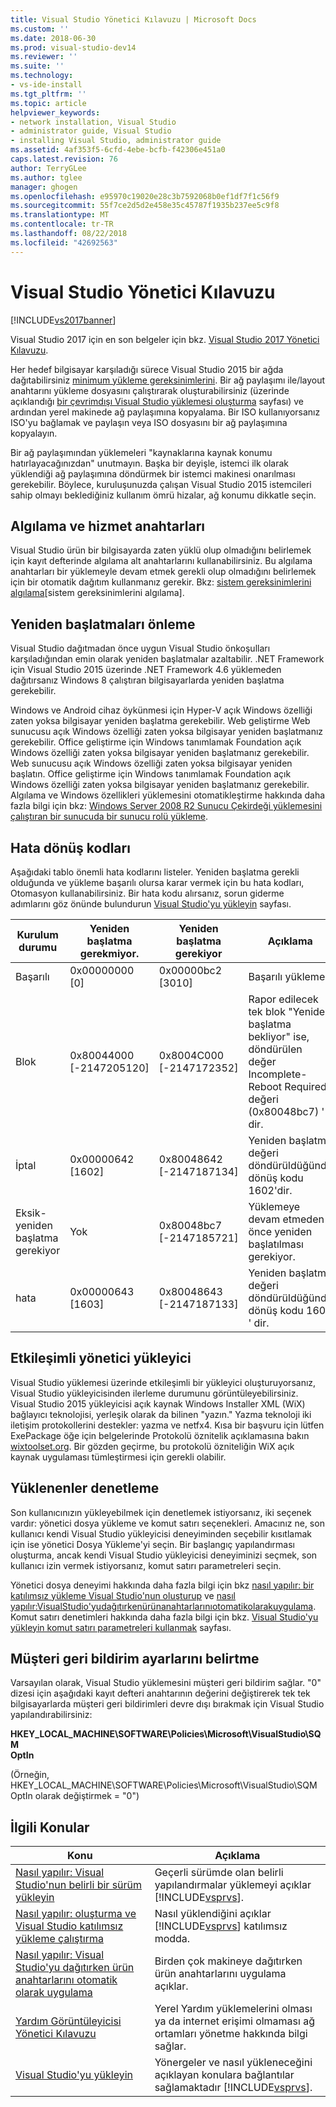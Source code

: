 ```yaml
---
title: Visual Studio Yönetici Kılavuzu | Microsoft Docs
ms.custom: ''
ms.date: 2018-06-30
ms.prod: visual-studio-dev14
ms.reviewer: ''
ms.suite: ''
ms.technology:
- vs-ide-install
ms.tgt_pltfrm: ''
ms.topic: article
helpviewer_keywords:
- network installation, Visual Studio
- administrator guide, Visual Studio
- installing Visual Studio, administrator guide
ms.assetid: 4af353f5-6cfd-4ebe-bcfb-f42306e451a0
caps.latest.revision: 76
author: TerryGLee
ms.author: tglee
manager: ghogen
ms.openlocfilehash: e95970c19020e28c3b7592068b0ef1df7f1c56f9
ms.sourcegitcommit: 55f7ce2d5d2e458e35c45787f1935b237ee5c9f8
ms.translationtype: MT
ms.contentlocale: tr-TR
ms.lasthandoff: 08/22/2018
ms.locfileid: "42692563"
---
```

# <a name="visual-studio-administrator-guide"></a>Visual Studio Yönetici Kılavuzu
[!INCLUDE[vs2017banner](../includes/vs2017banner.md)]

Visual Studio 2017 için en son belgeler için bkz. [Visual Studio 2017 Yönetici Kılavuzu](https://docs.microsoft.com/en-us/visualstudio/install/visual-studio-administrator-guide).

Her hedef bilgisayar karşıladığı sürece Visual Studio 2015 bir ağda dağıtabilirsiniz [minimum yükleme gereksinimlerini](http://www.microsoft.com/visualstudio/eng/products/2013-editions). Bir ağ paylaşımı ile/layout anahtarını yükleme dosyasını çalıştırarak oluşturabilirsiniz (üzerinde açıklandığı [bir çevrimdışı Visual Studio yüklemesi oluşturma](../install/create-an-offline-installation-of-visual-studio.md) sayfası) ve ardından yerel makinede ağ paylaşımına kopyalama. Bir ISO kullanıyorsanız ISO'yu bağlamak ve paylaşın veya ISO dosyasını bir ağ paylaşımına kopyalayın.  
  
 Bir ağ paylaşımından yüklemeleri "kaynaklarına kaynak konumu hatırlayacağınızdan" unutmayın. Başka bir deyişle, istemci ilk olarak yüklendiği ağ paylaşımına döndürmek bir istemci makinesi onarılması gerekebilir. Böylece, kuruluşunuzda çalışan Visual Studio 2015 istemcileri sahip olmayı beklediğiniz kullanım ömrü hizalar, ağ konumu dikkatle seçin.  
  
## <a name="detection-and-servicing-keys"></a>Algılama ve hizmet anahtarları  
 Visual Studio ürün bir bilgisayarda zaten yüklü olup olmadığını belirlemek için kayıt defterinde algılama alt anahtarlarını kullanabilirsiniz. Bu algılama anahtarları bir yüklemeyle devam etmek gerekli olup olmadığını belirlemek için bir otomatik dağıtım kullanmanız gerekir.  Bkz: [sistem gereksinimlerini algılama](../extensibility/internals/detecting-system-requirements.md)[sistem gereksinimlerini algılama].  
  
## <a name="avoiding-reboots"></a>Yeniden başlatmaları önleme  
 Visual Studio dağıtmadan önce uygun Visual Studio önkoşulları karşıladığından emin olarak yeniden başlatmalar azaltabilir. .NET Framework için Visual Studio 2015 üzerinde .NET Framework 4.6 yüklemeden dağıtırsanız Windows 8 çalıştıran bilgisayarlarda yeniden başlatma gerekebilir.  
  
 Windows ve Android cihaz öykünmesi için Hyper-V açık Windows özelliği zaten yoksa bilgisayar yeniden başlatma gerekebilir. Web geliştirme Web sunucusu açık Windows özelliği zaten yoksa bilgisayar yeniden başlatmanız gerekebilir. Office geliştirme için Windows tanımlamak Foundation açık Windows özelliği zaten yoksa bilgisayar yeniden başlatmanız gerekebilir. Web sunucusu açık Windows özelliği zaten yoksa bilgisayar yeniden başlatın. Office geliştirme için Windows tanımlamak Foundation açık Windows özelliği zaten yoksa bilgisayar yeniden başlatmanız gerekebilir. Algılama ve Windows özellikleri yüklemesini otomatikleştirme hakkında daha fazla bilgi için bkz: [Windows Server 2008 R2 Sunucu Çekirdeği yüklemesini çalıştıran bir sunucuda bir sunucu rolü yükleme](https://technet.microsoft.com/library/ee441260(v=ws.10).aspx).  
  
## <a name="error-return-codes"></a>Hata dönüş kodları  
 Aşağıdaki tablo önemli hata kodlarını listeler. Yeniden başlatma gerekli olduğunda ve yükleme başarılı olursa karar vermek için bu hata kodları, Otomasyon kullanabilirsiniz. Bir hata kodu alırsanız, sorun giderme adımlarını göz önünde bulundurun [Visual Studio'yu yükleyin](../install/install-visual-studio-2015.md) sayfası.  
  
|Kurulum durumu|Yeniden başlatma gerekmiyor.|Yeniden başlatma gerekiyor|Açıklama|  
|------------------|--------------------------|----------------------|-----------------|  
|Başarılı|0x00000000 [0]|0x00000bc2 [3010]|Başarılı yükleme.|  
|Blok|0x80044000 [-2147205120]|0x8004C000 [-2147172352]|Rapor edilecek tek blok "Yeniden başlatma bekliyor" ise, döndürülen değer Incomplete-Reboot Required değeri (0x80048bc7) ' dir.|  
|İptal|0x00000642 [1602]|0x80048642 [-2147187134]|Yeniden başlatma değeri döndürüldüğünde dönüş kodu 1602'dir.|  
|Eksik-yeniden başlatma gerekiyor|Yok|0x80048bc7 [-2147185721]|Yüklemeye devam etmeden önce yeniden başlatılması gerekiyor.|  
|hata|0x00000643 [1603]|0x80048643 [-2147187133]|Yeniden başlatma değeri döndürüldüğünde dönüş kodu 1603 ' dir.|  
  
## <a name="interactive-administrator-installer"></a>Etkileşimli yönetici yükleyici  
 Visual Studio yüklemesi üzerinde etkileşimli bir yükleyici oluşturuyorsanız, Visual Studio yükleyicisinden ilerleme durumunu görüntüleyebilirsiniz. Visual Studio 2015 yükleyicisi açık kaynak Windows Installer XML (WiX) bağlayıcı teknolojisi, yerleşik olarak da bilinen "yazın." Yazma teknoloji iki iletişim protokollerini destekler: yazma ve netfx4. Kısa bir başvuru için lütfen ExePackage öğe için belgelerinde Protokolü öznitelik açıklamasına bakın [wixtoolset.org](http://wixtoolset.org/). Bir gözden geçirme, bu protokolü özniteliğin WiX açık kaynak uygulaması tümleştirmesi için gerekli olabilir.  
  
## <a name="controlling-what-is-installed"></a>Yüklenenler denetleme  
 Son kullanıcınızın yükleyebilmek için denetlemek istiyorsanız, iki seçenek vardır: yönetici dosya yükleme ve komut satırı seçenekleri. Amacınız ne, son kullanıcı kendi Visual Studio yükleyicisi deneyiminden seçebilir kısıtlamak için ise yönetici Dosya Yükleme'yi seçin. Bir başlangıç yapılandırması oluşturma, ancak kendi Visual Studio yükleyicisi deneyiminizi seçmek, son kullanıcı izin vermek istiyorsanız, komut satırı parametreleri seçin.  
  
 Yönetici dosya deneyimi hakkında daha fazla bilgi için bkz [nasıl yapılır: bir katılımsız yükleme Visual Studio'nun oluşturup](../install/how-to-create-and-run-an-unattended-installation-of-visual-studio.md) ve [nasıl yapılır:VisualStudio'yudağıtırkenürünanahtarlarınıotomatikolarakuygulama](../install/how-to-automatically-apply-product-keys-when-deploying-visual-studio.md).  Komut satırı denetimleri hakkında daha fazla bilgi için bkz. [Visual Studio'yu yükleyin komut satırı parametreleri kullanmak](../install/use-command-line-parameters-to-install-visual-studio.md) sayfası.  
  
## <a name="specifying-customer-feedback-settings"></a>Müşteri geri bildirim ayarlarını belirtme  
 Varsayılan olarak, Visual Studio yüklemesini müşteri geri bildirim sağlar. "0" dizesi için aşağıdaki kayıt defteri anahtarının değerini değiştirerek tek tek bilgisayarlarda müşteri geri bildirimleri devre dışı bırakmak için Visual Studio yapılandırabilirsiniz:  
  
 **HKEY_LOCAL_MACHINE\SOFTWARE\Policies\Microsoft\VisualStudio\SQM**  
**OptIn**  
  
 (Örneğin, HKEY_LOCAL_MACHINE\SOFTWARE\Policies\Microsoft\VisualStudio\SQM OptIn olarak değiştirmek = "0")  
  
## <a name="related-topics"></a>İlgili Konular  
  
|Konu|Açıklama|  
|-----------|-----------------|  
|[Nasıl yapılır: Visual Studio'nun belirli bir sürüm yükleyin](../install/how-to-install-a-specific-release-of-visual-studio.md)|Geçerli sürümde olan belirli yapılandırmalar yüklemeyi açıklar [!INCLUDE[vsprvs](../includes/vsprvs-md.md)].|  
|[Nasıl yapılır: oluşturma ve Visual Studio katılımsız yükleme çalıştırma](../install/how-to-create-and-run-an-unattended-installation-of-visual-studio.md)|Nasıl yüklendiğini açıklar [!INCLUDE[vsprvs](../includes/vsprvs-md.md)] katılımsız modda.|  
|[Nasıl yapılır: Visual Studio'yu dağıtırken ürün anahtarlarını otomatik olarak uygulama](../install/how-to-automatically-apply-product-keys-when-deploying-visual-studio.md)|Birden çok makineye dağıtırken ürün anahtarlarını uygulama açıklar.|  
|[Yardım Görüntüleyicisi Yönetici Kılavuzu](../ide/help-viewer-administrator-guide.md)|Yerel Yardım yüklemelerini olması ya da internet erişimi olmaması ağ ortamları yönetme hakkında bilgi sağlar.|  
|[Visual Studio'yu yükleyin](../install/install-visual-studio-2015.md)|Yönergeler ve nasıl yükleneceğini açıklayan konulara bağlantılar sağlamaktadır [!INCLUDE[vsprvs](../includes/vsprvs-md.md)].|